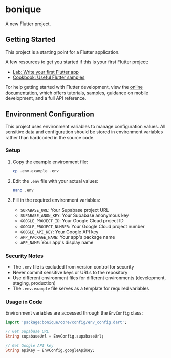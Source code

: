 # bonique

A new Flutter project.

## Getting Started

This project is a starting point for a Flutter application.

A few resources to get you started if this is your first Flutter project:

- [Lab: Write your first Flutter app](https://docs.flutter.dev/get-started/codelab)
- [Cookbook: Useful Flutter samples](https://docs.flutter.dev/cookbook)

For help getting started with Flutter development, view the
[online documentation](https://docs.flutter.dev/), which offers tutorials,
samples, guidance on mobile development, and a full API reference.

## Environment Configuration

This project uses environment variables to manage configuration values. All sensitive data and configuration should be stored in environment variables rather than hardcoded in the source code.

### Setup

1. Copy the example environment file:
   ```bash
   cp .env.example .env
   ```

2. Edit the `.env` file with your actual values:
   ```bash
   nano .env
   ```

3. Fill in the required environment variables:
   - `SUPABASE_URL`: Your Supabase project URL
   - `SUPABASE_ANON_KEY`: Your Supabase anonymous key
   - `GOOGLE_PROJECT_ID`: Your Google Cloud project ID
   - `GOOGLE_PROJECT_NUMBER`: Your Google Cloud project number
   - `GOOGLE_API_KEY`: Your Google API key
   - `APP_PACKAGE_NAME`: Your app's package name
   - `APP_NAME`: Your app's display name

### Security Notes

- The `.env` file is excluded from version control for security
- Never commit sensitive keys or URLs to the repository
- Use different environment files for different environments (development, staging, production)
- The `.env.example` file serves as a template for required variables

### Usage in Code

Environment variables are accessed through the `EnvConfig` class:

```dart
import 'package:bonique/core/config/env_config.dart';

// Get Supabase URL
String supabaseUrl = EnvConfig.supabaseUrl;

// Get Google API key
String apiKey = EnvConfig.googleApiKey;
```

